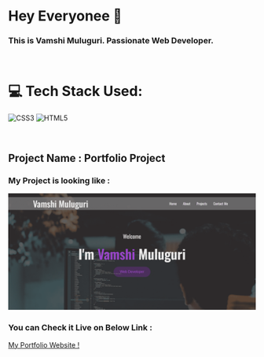 # Hey Everyonee 👋

### This is Vamshi Muluguri. Passionate Web Developer.

</br>

# 💻 Tech Stack Used:

![CSS3](https://img.shields.io/badge/css3-%231572B6.svg?style=for-the-badge&logo=css3&logoColor=white) ![HTML5](https://img.shields.io/badge/html5-%23E34F26.svg?style=for-the-badge&logo=html5&logoColor=white)

</br>

## Project Name : Portfolio Project

### My Project is looking like :

![Web Site Image](./Assets/home-img.png)

### You can Check it Live on Below Link :

[My Portfolio Website !](https://vamshi726.github.io/vamshim-portfolio)
